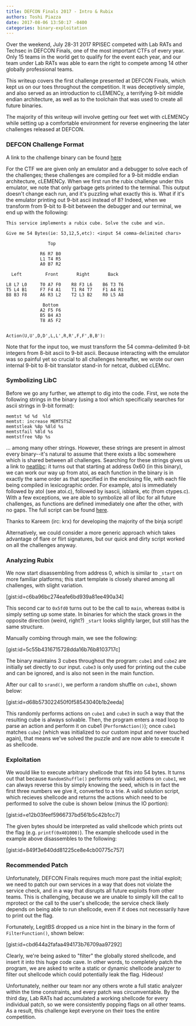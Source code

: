 ```yaml
---
title: DEFCON Finals 2017 - Intro & Rubix
authors: Toshi Piazza
date: 2017-08-06 13:50:17 -0400
categories: binary-exploitation
---
```


Over the weekend, July 28-31 2017 RPISEC competed with Lab RATs and Techsec in DEFCON
Finals, one of the most important CTFs of every year. Only 15 teams in the world get to
qualify for the event each year, and our team under Lab RATs was able to earn the right to
compete among 14 other globally professional teams.

This writeup covers the first challenge presented at DEFCON Finals, which kept us on our
toes throughout the competition. It was deceptively simple, and also served as an
introduction to cLEMENCy, a terrifying 9-bit middle endian architecture, as well as to the
toolchain that was used to create all future binaries.

The majority of this writeup will involve getting our feet wet with cLEMENCy while setting
up a comfortable environment for reverse engineering the later challenges released at
DEFCON.

### DEFCON Challenge Format

A link to the challenge binary can be found [here]({filename}/assets/16_rubix.bin)

For the CTF we are given only an emulator and a debugger to solve each of the challenges;
these challenges are compiled for a 9-bit middle endian architecture, cLEMENCy. When we
first run the rubix challenge under this emulator, we note that only garbage gets printed
to the terminal. This output doesn't change each run, and it's puzzling what exactly this
is. What if it's the emulator printing out 9-bit ascii instead of 8? Indeed, when we
transform from 9-bit to 8-bit between the debugger and our terminal, we end up with the
following:

```
This service implements a rubix cube. Solve the cube and win.

Give me 54 Bytes(ie: 53,12,5,etc): <input 54 comma-delimited chars>

                Top

             R6 R7 B0
             L1 T4 R5
             A0 B7 R2

  Left         Front       Right       Back

L8 L7 L0     T0 A7 F0    R8 F3 L6    B6 T3 T6
T5 L4 B1     F7 F4 A1    T1 R4 T7    F1 A4 R1
B8 B3 F8     A6 R3 L2    T2 L3 B2    R0 L5 A8

              Bottom
             A2 F5 F6
             B5 B4 A3
             T8 A5 F2


Action(U,U',D,D',L,L',R,R',F,F',B,B'):
```

Note that for the input too, we must transform the 54 comma-delimited 9-bit integers from
8-bit ascii to 9-bit ascii. Because interacting with the emulator was so painful yet so
crucial to all challenges hereafter, we wrote our own internal 9-bit to 8-bit translator
stand-in for netcat, dubbed cLEMnc.

### Symbolizing LibC

Before we go any further, we attempt to dig into the code. First, we note the following
strings in the binary (using a tool which specifically searches for ascii strings in 9-bit
format):

```
memtst %d %d  %ld
memtst: increase MEMTSTSZ
memtstleak %8p %8ld %s
memtstfail %8ld %s
memtstfree %8p %s
```

... among many other strings. However, these strings are present in almost every
binary--it's natural to assume that there exists a libc somewhere which is shared between
all challenges. Searching for these strings gives us a link to [neatlibc](https://github.com/aligrudi/neatlibc):
it turns out that starting at address 0x60 (in this binary), we can work our way up from
atoi, as each function in the binary is in exactly the same order as that specified in the
enclosing file, with each file being compiled in lexicographic order. For example, atoi is
immediately followed by atol (see atoi.c), followed by isascii, isblank, etc (from
ctypes.c). With a few exceptions, we are able to symbolize all of libc for all future
challenges, as functions are defined immediately one after the other, with no gaps. The
full script can be found [here](https://gist.github.com/toshipiazza/26ea6a6ed322ef79b4c80986fd94d376).

Thanks to Kareem (irc: krx) for developing the majority of the binja script!

Alternatively, we could consider a more generic approach which takes advantage of flare or
flirt signatures, but our quick and dirty script worked on all the challenges anyway.

### Analyzing Rubix

We now start disassembling from address 0, which is similar to `_start` on more familiar
platforms; this start template is closely shared among all challenges, with slight
variation.

[gist:id=c6ba96bc274eafe6bd939a81ee490a34]

This second car to `0x5fd0` turns out to be the call to `main`, whereas `0x8b4` is simply
setting up some state. In binaries for which the stack grows in the opposite direction
(weird, right?) `_start` looks slightly larger, but still has the same structure.

Manually combing through main, we see the following:

[gist:id=5c55b4316715728dda16b76b8103717c]

The binary maintains 3 cubes throughout the program: `cube1` and `cube2` are initially set
directly to our input. `cube3` is only used for printing out the cube and can be ignored,
and is also not seen in the main function.

After our call to `srand()`, we perform a random shuffle on `cube1`, shown below:

[gist:id=d68b573022450f0f58543040b1b2eeda]

This randomly performs actions on `cube1` and `cube3` in such a way that the resulting
cube is always solvable. Then, the program enters a read loop to parse an action and
perform it on cube1 (`PerformAction()`); once `cube1` matches `cube2` (which was
initialized to our custom input and never touched again), that means we've solved the
puzzle and are now able to execute it as shellcode.

### Exploitation

We would like to execute arbitrary shellcode that fits into 54 bytes. It turns out that
because `RandomShuffle()` performs only valid actions on `cube1`, we can always reverse
this by simply knowing the seed, which is in fact the first three numbers we give it,
converted to a trie. A valid solution script, which recieves shellcode and returns the
actions which need to be performed to solve the cube is shown below (minus the IO
portion):

[gist:id=e12b03feef5966737bd561b5c42b1cc7]

The given bytes should be interpreted as valid shellcode which prints out the flag (e.g.
`printf(0x401000)`). The example shellcode used in the example above disassembles to the
following:

[gist:id=849f3e640dd81225ce8e4cb00775c757]

### Recommended Patch

Unfortunately, DEFCON Finals requires much more past the initial exploit; we need to patch
our own services in a way that does not violate the service check, and in a way that
disrupts all future exploits from other teams. This is challenging, because we are unable
to simply kill the call to mprotect or the call to the user's shellcode; the service check
likely depends on being able to run shellcode, even if it does not necessarily have to
print out the flag.

Fortunately, LegitBS dropped us a nice hint in the binary in the form of
`FilterFunction()`, shown below:

[gist:id=cbd644a2fafaa494173b76709aa97292]

Clearly, we're being asked to "filter" the globally stored shellcode, and insert it into
this huge code cave. In other words, to completely patch the program, we are asked to
write a static or dynamic shellcode analyzer to filter out shellcode which could
potentially leak the flag. Hideous!

Unfortunately, neither our team nor any others wrote a full static analyzer within the
time constraints, and every patch was circumventable. By the third day, Lab RATs had
accumulated a working shellcode for every individual patch, so we were consistently
popping flags on all other teams. As a result, this challenge kept everyone on their toes
the entire competition.
